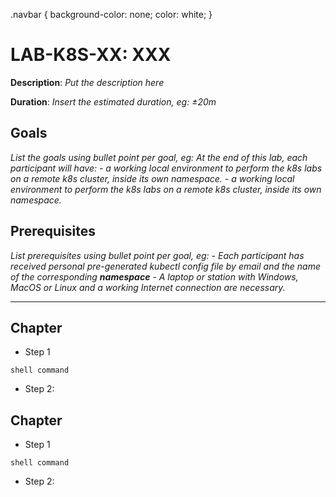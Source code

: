 
.navbar {
   background-color: none;
   color: white;
}

# LAB-K8S-XX: XXX

**Description**: *Put the description here*

**Duration**: *Insert the estimated duration, eg: ±20m*

## Goals
*List the goals using bullet point per goal, eg:
At the end of this lab, each participant will have:*
*- a working local environment to perform the k8s labs on a remote k8s cluster, inside its own namespace.*
*- a working local environment to perform the k8s labs on a remote k8s cluster, inside its own namespace.*

## Prerequisites
*List prerequisites using bullet point per goal, eg:*
*- Each participant has received personal pre-generated kubectl config file by email and the name of the corresponding **namespace***
*- A laptop or station with Windows, MacOS or Linux and a working Internet connection are necessary.*

----

## Chapter
 
- Step 1

``` shell 
shell command
``` 

- Step 2:

## Chapter
 
- Step 1

``` shell 
shell command
``` 

- Step 2:
